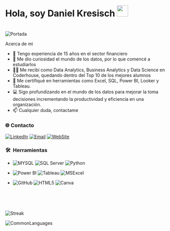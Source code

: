 ## <H1>Hola, soy Daniel Kresisch <img src="https://user-images.githubusercontent.com/18350557/176309783-0785949b-9127-417c-8b55-ab5a4333674e.gif" alt="" data-animated-image="" width="35" height="35" /><H1>
<!--
**danykre/danykre** is a ✨ _special_ ✨ repository because its `README.md` (this file) appears on your GitHub profile.
-->
<img class="img-fluid" src="https://media.licdn.com/dms/image/v2/D4D16AQGCEogJFwTOVg/profile-displaybackgroundimage-shrink_350_1400/profile-displaybackgroundimage-shrink_350_1400/0/1720361157101?e=1741219200&v=beta&t=hqCfzpX-RlbnGT0eInGYOefMFLCPjTxFtvuHlY4_7Xs" alt="Portada"/>


Acerca de mi
- 🏦 Tengo experiencia de 15 años en el sector financiero
- 👀 Me dio curiosidad el mundo de los datos, por lo que comencé a estudiarlos
- 👨‍🎓 Me recibí como Data Analytics, Business Analytics y Data Science en Coderhouse, quedando dentro del Top 10 de los mejores alumnos
- 📓 Me certifiqué en herramientas como Excel, SQL, Power BI, Looker y Tableau.
- 💻 Sigo profundizando en el mundo de los datos para mejorar la toma decisiones incrementando la productividad y eficiencia en una organización.
- 📫 Cualquier duda, contactame
<H3>🌐 Contacto </H3>
 <a href="https://www.linkedin.com/in/daniel-kresisch-7864551b/" target="_blank"><img src="https://img.shields.io/static/v1?style=for-the-badge&message=LinkedIn&color=0A66C2&logo=LinkedIn&logoColor=FFFFFF&label=" alt="LinkedIn" /></a>
 <a href="mailto:danielkresisch@gmail.com" target="_blank"><img alt="Email" src="https://img.shields.io/static/v1?style=for-the-badge&message=Gmail&color=EA4335&logo=Gmail&logoColor=FFFFFF&label=" /></a>
 <a href="https://danielkresisch.com.ar" target="_blank"><img alt="WebSite" src= "https://img.shields.io/badge/website-000000?style=for-the-badge&logo=About.me&logoColor=white="/></a>

<br/>

<h3> 🛠 &nbsp;Herramientas</h3>

  - ![MYSQL](https://img.shields.io/badge/MySQL-00000F?style=for-the-badge&logo=mysql&logoColor=white)
    ![SQL Server](https://img.shields.io/badge/Microsoft_SQL_Server-CC2927?style=for-the-badge&logo=microsoft-sql-server&logoColor=white)
    ![Python](https://img.shields.io/badge/Python-3776AB?style=for-the-badge&logo=python&logoColor=white)

  - ![Power BI](https://img.shields.io/badge/power_bi-F2C811?style=for-the-badge&amp;logo=powerbi&amp;logoColor=black)
    ![Tableau](https://img.shields.io/badge/Tableau-E97627?style=for-the-badge&logo=Tableau&logoColor=white)
    ![MSExcel](https://img.shields.io/badge/Microsoft_Excel-217346?style=for-the-badge&logo=microsoft-excel&logoColor=white) 
    
  - ![GitHub](https://img.shields.io/badge/GitHub-100000?style=for-the-badge&logo=github&logoColor=white)
    ![HTML5](https://img.shields.io/badge/HTML5-E34F26?style=for-the-badge&logo=html5&logoColor=white)
    ![Canva]( https://img.shields.io/badge/Canva-%2300C4CC.svg?&style=for-the-badge&logo=Canva&logoColor=white)

<br/>

<br />
<br />

![Streak](https://github-readme-streak-stats.herokuapp.com/?user=danykre&theme=radical&hide_border=false)

![CommonLanguages](https://github-readme-stats.vercel.app/api/top-langs/?username=danykre&theme=radical&hide_border=false&include_all_commits=true&count_private=true&layout=compact)

<br />
<br />
<br />

